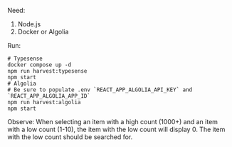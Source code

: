 Need:

1. Node.js
2. Docker or Algolia

Run:

```shell
# Typesense
docker compose up -d
npm run harvest:typesense
npm start
# Algolia
# Be sure to populate .env `REACT_APP_ALGOLIA_API_KEY` and `REACT_APP_ALGOLIA_APP_ID`
npm run harvest:algolia
npm start
```

Observe: When selecting an item with a high count (1000+) and an item with a low
count (1-10), the item with the low count will display 0. The item with the low
count should be searched for.

